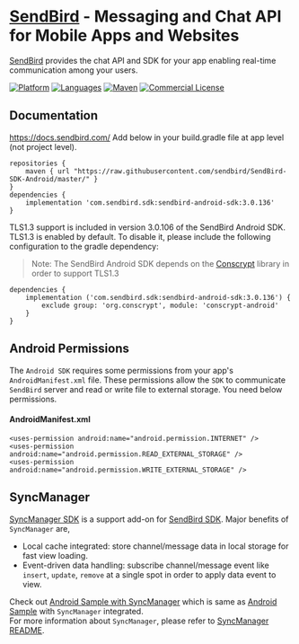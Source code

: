 # [SendBird](https://sendbird.com) - Messaging and Chat API for Mobile Apps and Websites
[SendBird](https://sendbird.com) provides the chat API and SDK for your app enabling real-time communication among your users.

[![Platform](https://img.shields.io/badge/platform-android-orange.svg)](https://github.com/sendbird/SendBird-SDK-Android)
[![Languages](https://img.shields.io/badge/language-java-orange.svg)](https://github.com/sendbird/SendBird-SDK-Android)
[![Maven](https://img.shields.io/badge/maven-v3.0.136-green.svg)](https://github.com/sendbird/SendBird-SDK-Android/tree/master/com/sendbird/sdk/sendbird-android-sdk/3.0.136)
[![Commercial License](https://img.shields.io/badge/license-Commercial-brightgreen.svg)](https://github.com/sendbird/SendBird-SDK-Android/blob/master/LICENSE.md)

## Documentation
https://docs.sendbird.com/
Add below in your build.gradle file at app level (not project level).

```
repositories {
    maven { url "https://raw.githubusercontent.com/sendbird/SendBird-SDK-Android/master/" }
}
dependencies {
    implementation 'com.sendbird.sdk:sendbird-android-sdk:3.0.136'
}
```

TLS1.3 support is included in version 3.0.106 of the SendBird Android SDK.
TLS1.3 is enabled by default. To disable it, please include the following configuration to the gradle dependency:

> Note: The SendBird Android SDK depends on the [Conscrypt](https://github.com/google/conscrypt) library in order to support TLS1.3

```
dependencies {
    implementation ('com.sendbird.sdk:sendbird-android-sdk:3.0.136') {
        exclude group: 'org.conscrypt', module: 'conscrypt-android'
    }
}
```

## Android Permissions
The `Android SDK` requires some permissions from your app's `AndroidManifest.xml` file. These permissions allow the `SDK` to communicate `SendBird` server and read or write file to external storage.
You need below permissions.

#### AndroidManifest.xml
```
<uses-permission android:name="android.permission.INTERNET" />
<uses-permission android:name="android.permission.READ_EXTERNAL_STORAGE" />
<uses-permission android:name="android.permission.WRITE_EXTERNAL_STORAGE" />
```

## SyncManager
[SyncManager SDK](https://github.com/sendbird/sendbird-syncmanager-android) is a support add-on for [SendBird SDK](https://github.com/sendbird/SendBird-SDK-Android). Major benefits of `SyncManager` are,  
  
 * Local cache integrated: store channel/message data in local storage for fast view loading.  
 * Event-driven data handling: subscribe channel/message event like `insert`, `update`, `remove` at a single spot in order to apply data event to view.  
  
Check out [Android Sample with SyncManager](https://github.com/sendbird/SendBird-Android/tree/master/syncmanager) which is same as [Android Sample](https://github.com/sendbird/SendBird-Android/tree/master/basic) with `SyncManager` integrated.    
For more information about `SyncManager`, please refer to [SyncManager README](https://github.com/sendbird/sendbird-syncmanager-android/blob/master/README.md). 
